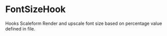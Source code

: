 # FontSizeHook
Hooks Scaleform Render and upscale font size based on percentage value defined in file.
